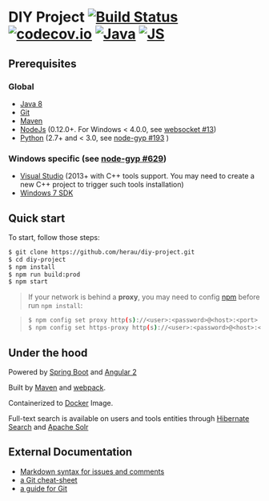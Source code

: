 # DIY Project  [![Build Status](https://travis-ci.org/herau/diy-project.svg)](https://travis-ci.org/herau/diy-project) [![codecov.io](http://codecov.io/github/herau/diy-project/coverage.svg?branch=master)](http://codecov.io/github/herau/diy-project?branch=master) [![Java](https://www.versioneye.com/user/projects/56081ebf5a262f001e000365/badge.svg?style=flat)](https://www.versioneye.com/user/projects/56081ebf5a262f001e000365) [![JS](https://www.versioneye.com/user/projects/56081ea55a262f00220000f9/badge.svg?style=flat)](https://www.versioneye.com/user/projects/56081ea55a262f00220000f9)

## Prerequisites

### Global

* [Java 8](http://www.oracle.com/technetwork/java/javase/downloads/jdk8-downloads-2133151.html)
* [Git](https://git-scm.com/)
* [Maven](http://maven.apache.org/install.html)
* [NodeJs](https://nodejs.org/en/) (0.12.0+. For Windows < 4.0.0, see [websocket #13](https://github.com/websockets/utf-8-validate/issues/13))
* [Python](https://www.python.org/) (2.7+ and < 3.0, see [node-gyp #193](https://github.com/nodejs/node-gyp/issues/193) )

### Windows specific (see [node-gyp #629](https://github.com/nodejs/node-gyp/issues/629))

 * [Visual Studio](https://www.visualstudio.com/) (2013+ with C++ tools support. You may need to create a new C++ project to trigger such tools installation)
 * [Windows 7 SDK](http://www.microsoft.com/en-us/download/details.aspx?id=8279)

## Quick start

To start, follow those steps:

```bash
$ git clone https://github.com/herau/diy-project.git
$ cd diy-project
$ npm install
$ npm run build:prod
$ npm start
```

> If your network is behind a **proxy**, you may need to config [npm](http://jjasonclark.com/how-to-setup-node-behind-web-proxy/) before run `npm install`:

> ```bash
> $ npm config set proxy http(s)://<user>:<password>@<host>:<port>
> $ npm config set https-proxy http(s)://<user>:<password>@<host>:<port>
> ```

## Under the hood

Powered by [Spring Boot](http://docs.spring.io/spring-boot/docs/current-SNAPSHOT/reference/htmlsingle/) and [Angular 2](https://angular.io/)

Built by [Maven](https://maven.apache.org/guides/introduction/introduction-to-the-lifecycle.html) and [webpack](https://webpack.github.io/).

Containerized to [Docker](https://www.docker.com/) Image.

Full-text search is available on users and tools entities through [Hibernate Search](http://hibernate.org/search/) and [Apache Solr](http://lucene.apache.org/solr/)

## External Documentation

* [Markdown syntax for issues and comments](https://guides.github.com/features/mastering-markdown/)
* [a Git cheat-sheet](https://training.github.com/kit/downloads/fr/github-git-cheat-sheet.pdf)
* [a guide for Git](http://rogerdudler.github.io/git-guide/)
